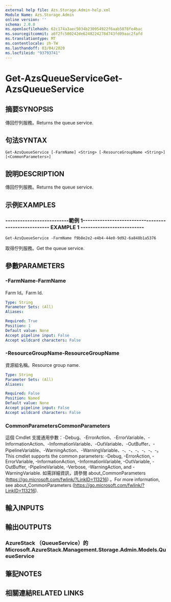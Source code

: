```yaml
---
external help file: Azs.Storage.Admin-help.xml
Module Name: Azs.Storage.Admin
online version: ''
schema: 2.0.0
ms.openlocfilehash: 62c174a3aec5034b230954922f6aab5078fe4bac
ms.sourcegitcommit: a6f2fc500242de6248224278d743fd09aac2fafd
ms.translationtype: MT
ms.contentlocale: zh-TW
ms.lasthandoff: 03/04/2020
ms.locfileid: "93793741"
---
```

# <span data-ttu-id="f3142-101">Get-AzsQueueService</span><span class="sxs-lookup"><span data-stu-id="f3142-101">Get-AzsQueueService</span></span>

## <span data-ttu-id="f3142-102">摘要</span><span class="sxs-lookup"><span data-stu-id="f3142-102">SYNOPSIS</span></span>
<span data-ttu-id="f3142-103">傳回佇列服務。</span><span class="sxs-lookup"><span data-stu-id="f3142-103">Returns the queue service.</span></span>

## <span data-ttu-id="f3142-104">句法</span><span class="sxs-lookup"><span data-stu-id="f3142-104">SYNTAX</span></span>

```
Get-AzsQueueService [-FarmName] <String> [-ResourceGroupName <String>] [<CommonParameters>]
```

## <span data-ttu-id="f3142-105">說明</span><span class="sxs-lookup"><span data-stu-id="f3142-105">DESCRIPTION</span></span>
<span data-ttu-id="f3142-106">傳回佇列服務。</span><span class="sxs-lookup"><span data-stu-id="f3142-106">Returns the queue service.</span></span>

## <span data-ttu-id="f3142-107">示例</span><span class="sxs-lookup"><span data-stu-id="f3142-107">EXAMPLES</span></span>

### <span data-ttu-id="f3142-108">--------------------------範例 1--------------------------</span><span class="sxs-lookup"><span data-stu-id="f3142-108">-------------------------- EXAMPLE 1 --------------------------</span></span>
```
Get-AzsQueueService -FarmName f9b8e2e2-e4b4-44e0-9d92-6a848b1a5376
```

<span data-ttu-id="f3142-109">取得佇列服務。</span><span class="sxs-lookup"><span data-stu-id="f3142-109">Get the queue service.</span></span>

## <span data-ttu-id="f3142-110">參數</span><span class="sxs-lookup"><span data-stu-id="f3142-110">PARAMETERS</span></span>

### <span data-ttu-id="f3142-111">-FarmName</span><span class="sxs-lookup"><span data-stu-id="f3142-111">-FarmName</span></span>
<span data-ttu-id="f3142-112">Farm Id。</span><span class="sxs-lookup"><span data-stu-id="f3142-112">Farm Id.</span></span>

```yaml
Type: String
Parameter Sets: (All)
Aliases: 

Required: True
Position: 1
Default value: None
Accept pipeline input: False
Accept wildcard characters: False
```

### <span data-ttu-id="f3142-113">-ResourceGroupName</span><span class="sxs-lookup"><span data-stu-id="f3142-113">-ResourceGroupName</span></span>
<span data-ttu-id="f3142-114">資源組名稱。</span><span class="sxs-lookup"><span data-stu-id="f3142-114">Resource group name.</span></span>

```yaml
Type: String
Parameter Sets: (All)
Aliases: 

Required: False
Position: Named
Default value: None
Accept pipeline input: False
Accept wildcard characters: False
```

### <span data-ttu-id="f3142-115">CommonParameters</span><span class="sxs-lookup"><span data-stu-id="f3142-115">CommonParameters</span></span>
<span data-ttu-id="f3142-116">這個 Cmdlet 支援通用參數：-Debug、-ErrorAction、-ErrorVariable、-InformationAction、-InformationVariable、-OutVariable、-OutBuffer、-PipelineVariable、-WarningAction、-WarningVariable、-、-、-、-、-、-。</span><span class="sxs-lookup"><span data-stu-id="f3142-116">This cmdlet supports the common parameters: -Debug, -ErrorAction, -ErrorVariable, -InformationAction, -InformationVariable, -OutVariable, -OutBuffer, -PipelineVariable, -Verbose, -WarningAction, and -WarningVariable.</span></span> <span data-ttu-id="f3142-117">如需詳細資訊，請參閱 about_CommonParameters (https://go.microsoft.com/fwlink/?LinkID=113216) 。</span><span class="sxs-lookup"><span data-stu-id="f3142-117">For more information, see about_CommonParameters (https://go.microsoft.com/fwlink/?LinkID=113216).</span></span>

## <span data-ttu-id="f3142-118">輸入</span><span class="sxs-lookup"><span data-stu-id="f3142-118">INPUTS</span></span>

## <span data-ttu-id="f3142-119">輸出</span><span class="sxs-lookup"><span data-stu-id="f3142-119">OUTPUTS</span></span>

### <span data-ttu-id="f3142-120">AzureStack （QueueService）的</span><span class="sxs-lookup"><span data-stu-id="f3142-120">Microsoft.AzureStack.Management.Storage.Admin.Models.QueueService</span></span>

## <span data-ttu-id="f3142-121">筆記</span><span class="sxs-lookup"><span data-stu-id="f3142-121">NOTES</span></span>

## <span data-ttu-id="f3142-122">相關連結</span><span class="sxs-lookup"><span data-stu-id="f3142-122">RELATED LINKS</span></span>

